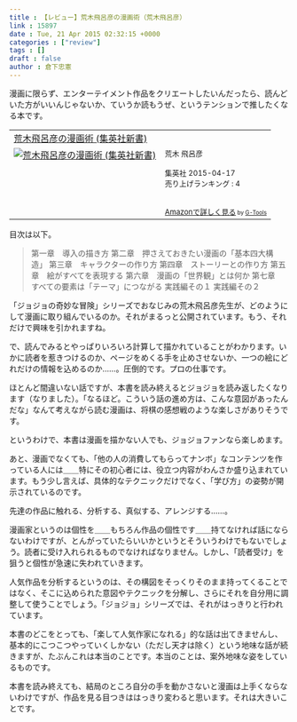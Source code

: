 ```yaml
---
title : 【レビュー】荒木飛呂彦の漫画術（荒木飛呂彦）
link : 15897
date : Tue, 21 Apr 2015 02:32:15 +0000
categories : ["review"]
tags : []
draft : false
author : 倉下忠憲
---
```


漫画に限らず、エンターテイメント作品をクリエートしたいんだったら、読んどいた方がいいんじゃないか、ていうか読もうぜ、というテンションで推したくなる本です。

<table  border="0" cellpadding="5"><tr><td colspan="2"><a href="http://www.amazon.co.jp/%E8%8D%92%E6%9C%A8%E9%A3%9B%E5%91%82%E5%BD%A6%E3%81%AE%E6%BC%AB%E7%94%BB%E8%A1%93-%E9%9B%86%E8%8B%B1%E7%A4%BE%E6%96%B0%E6%9B%B8-%E8%8D%92%E6%9C%A8-%E9%A3%9B%E5%91%82%E5%BD%A6/dp/4087207803%3FSubscriptionId%3D15SMZCTB9V8NGR2TW082%26tag%3Drashita1000-22%26linkCode%3Dxm2%26camp%3D2025%26creative%3D165953%26creativeASIN%3D4087207803" target="_blank">荒木飛呂彦の漫画術 (集英社新書)</a><img src="http://www.assoc-amazon.jp/e/ir?t=rashita1000-22&l=ur2&o=9" width="1" height="1" style="border: none;" alt="" /></td></tr><tr><td valign="top"><a href="http://www.amazon.co.jp/%E8%8D%92%E6%9C%A8%E9%A3%9B%E5%91%82%E5%BD%A6%E3%81%AE%E6%BC%AB%E7%94%BB%E8%A1%93-%E9%9B%86%E8%8B%B1%E7%A4%BE%E6%96%B0%E6%9B%B8-%E8%8D%92%E6%9C%A8-%E9%A3%9B%E5%91%82%E5%BD%A6/dp/4087207803%3FSubscriptionId%3D15SMZCTB9V8NGR2TW082%26tag%3Drashita1000-22%26linkCode%3Dxm2%26camp%3D2025%26creative%3D165953%26creativeASIN%3D4087207803" target="_blank"><img src="http://ecx.images-amazon.com/images/I/51lt-vwts-L._SL160_.jpg" border="0" alt="荒木飛呂彦の漫画術 (集英社新書)" /></a></td><td valign="top"><font size="-1">荒木 飛呂彦 <br /><br />集英社  2015-04-17<br />売り上げランキング : 4<br /><br /><br /><a href="http://www.amazon.co.jp/%E8%8D%92%E6%9C%A8%E9%A3%9B%E5%91%82%E5%BD%A6%E3%81%AE%E6%BC%AB%E7%94%BB%E8%A1%93-%E9%9B%86%E8%8B%B1%E7%A4%BE%E6%96%B0%E6%9B%B8-%E8%8D%92%E6%9C%A8-%E9%A3%9B%E5%91%82%E5%BD%A6/dp/4087207803%3FSubscriptionId%3D15SMZCTB9V8NGR2TW082%26tag%3Drashita1000-22%26linkCode%3Dxm2%26camp%3D2025%26creative%3D165953%26creativeASIN%3D4087207803" target="_blank">Amazonで詳しく見る</a></font><font size="-2"> by <a href="http://www.goodpic.com/mt/aws/index.html" >G-Tools</a></font></td></tr></table>

目次は以下。

<blockquote>第一章　導入の描き方
第二章　押さえておきたい漫画の「基本四大構造」
第三章　キャラクターの作り方
第四章　ストーリーとの作り方
第五章　絵がすべてを表現する
第六章　漫画の「世界観」とは何か
第七章　すべての要素は「テーマ」につながる
実践編その１
実践編その２</blockquote>

「ジョジョの奇妙な冒険」シリーズでおなじみの荒木飛呂彦先生が、どのようにして漫画に取り組んでいるのか。それがまるっと公開されています。もう、それだけで興味を引かれますね。

で、読んでみるとやっぱりいろいろ計算して描かれていることがわかります。いかに読者を惹きつけるのか、ページをめくる手を止めさせないか、一つの絵にどれだけの情報を込めるのか……。圧倒的です。プロの仕事です。

ほとんど間違いない話ですが、本書を読み終えるとジョジョを読み返したくなります（なりました）。「なるほど。こういう話の進め方は、こんな意図があったんだな」なんて考えながら読む漫画は、将棋の感想戦のような楽しさがありそうです。

というわけで、本書は漫画を描かない人でも、ジョジョファンなら楽しめます。

あと、漫画でなくても、「他の人の消費してもらってナンボ」なコンテンツを作っている人には＿＿特にその初心者には、役立つ内容がわんさか盛り込まれています。もう少し言えば、具体的なテクニックだけでなく、「学び方」の姿勢が開示されているのです。

先達の作品に触れる、分析する、真似する、アレンジする……。

漫画家というのは個性を＿＿もちろん作品の個性です＿＿持てなければ話にならないわけですが、とんがっていたらいいかというとそういうわけでもないでしょう。読者に受け入れられるものでなければなりません。しかし、「読者受け」を狙うと個性が急速に失われていきます。

人気作品を分析するというのは、その構図をそっくりそのまま持ってくることではなく、そこに込められた意図やテクニックを分解し、さらにそれを自分用に調整して使うことでしょう。「ジョジョ」シリーズでは、それがはっきりと行われています。

本書のどこをとっても、「楽して人気作家になれる」的な話は出てきませんし、基本的にこつこつやっていくしかない（ただし天才は除く）という地味な話が続きますが、たぶんこれは本当のことです。本当のことは、案外地味な姿をしているものです。

本書を読み終えても、結局のところ自分の手を動かさないと漫画は上手くならないわけですが、作品を見る目つきははっきり変わると思います。それは大きいことです。